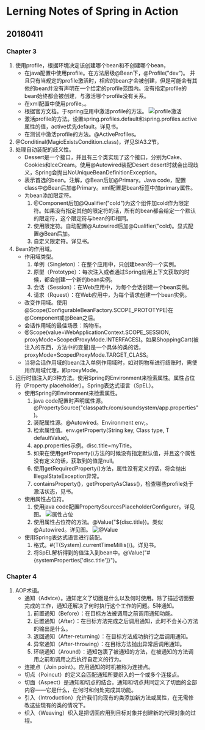 # Lerning Notes of Spring in Action

## 20180411
### Chapter 3
1. 使用profile，根据环境决定该创建哪个bean和不创建哪个bean，
    - 在java配置中使用profile。在方法层级@Bean下，@Profile("dev")。 并且只有当规定的profile激活时，相应的bean才会被创建，但是可能会有其他的bean并没有声明在一个给定的profile范围内。没有指定profile的bean始终都会被创建，与激活哪个profile没有关系。
    - 在xml配置中使用profile。<beans profile="dev"></beans>。
    - 根据官方文档。于spring应用中激活profile的方法。
    ![profile激活](https://ws1.sinaimg.cn/large/e2989da6ly1fqwu6urespj20uf041dg8.jpg)
    - 激活profile的方法。设置spring.profiles.default和spring.profiles.active属性的值，active优先default。详见书。
    - 在测试中激活profile的方法。@ActiveProfiles。
2. @Conditinal(MagicExistsCondition.class)，详见SIA3.2节。
3. 处理自动装配的歧义性。
    - Dessert是一个接口，并且有三个类实现了这个接口，分别为Cake、Cookies和IceCream。使用@Autowired装配Desert desert时就会出现歧义，Spring会抛出NoUniqueBeanDefinitionException。
    - 表示首选的bean。注解，@Bean后加@Primary。Java code，配置class中@Bean后加@Primary。xml配置是bean标签中加primary属性。
    - 为bean添加限定符。
        1. @Component后加@Qualifier("cold")为这个组件加cold作为限定符。如果没有指定其他的限定符的话，所有的bean都会给定一个默认的限定符，这个限定符与bean的ID相同。
        2. 使用限定符。自动配置@Autowired后加@Qualifier("cold)。显式配置@Bean后加。
        3. 自定义限定符。详见书。
4. Bean的作用域。
    - 作用域类型。
        1. 单例（Singleton）：在整个应用中，只创建bean的一个实例。
        2. 原型（Prototype）：每次注入或者通过Spring应用上下文获取的时候，都会创建一个新的bean实例。
        3. 会话（Session）：在Web应用中，为每个会话创建一个bean实例。
        4. 请求（Rquest）：在Web应用中，为每个请求创建一个bean实例。
    - 改变作用域。使用@Scope(ConfigurableBeanFactory.SCOPE_PROTOTYPE)在@Component或@Bean之后。
    - 会话作用域的最佳场景：购物车。
    - @Scope(value=WebApplicationContext.SCOPE_SESSION, proxyMode=ScopedProxyMode.INTERFACES)。如果ShoppingCart(被注入的东西，方法中的变量)是一个具体的类的话，proxyMode=ScopedProxyMode.TARGET_CLASS。
    - 当将会话作用域的bean注入单例作用域时，如对购物车进行结账时，需使用作用域代理，即proxyMode。
5. 运行时值注入的3种方法。使用Spring的Environment来检索属性。属性占位符（Property placeholder）。Spring表达式语言（SpEL）。
    - 使用Spring的Environment来检索属性。
        1. java code配置时声明属性源。@PropertySource("classpath:/com/soundsystem/app.properties")。
        2. 装配属性源。@Autowired。Environment env;。
        3. 检索属性值。env.getProperty(String key, Class<T> type, T defaultValue)。
        4. app.properties示例。disc.title=myTitle。
        5. 如果在使用getProperty()方法的时候没有指定默认值，并且这个属性没有定义的话，获取到的值是null。
        6. 使用getRequiredProperty()方法，属性没有定义的话，将会抛出IllegalStateException异常。
        7. containsProperty()，getPropertyAsClass()，检查哪些profile处于激活状态，见书。
    - 使用属性占位符。
        1. 使用java code配置PropertySourcesPlaceholderConfigurer。详见图。
        ![属性占位](https://ws1.sinaimg.cn/large/e2989da6ly1fq8rc6vz0kj20nu04fjrs.jpg)
        2. 使用属性占位符的方法。@Value("${disc.title})。类似@Autowired。详见图。
        ![@Value](https://ws1.sinaimg.cn/large/e2989da6ly1fq8r388oqjj20gl055mxi.jpg)
    - 使用Spring表达式语言进行装配。
        1. 格式。#{T(System).currentTimeMillis()}。详见书。
        2. 将SpEL解析得到的值注入到bean中。@Value("#{systemProperties['disc.title']}")。

### Chapter 4
1. AOP术语。
    - 通知（Advice）。通知定义了切面是什么以及何时使用。除了描述切面要完成的工作，通知还解决了何时执行这个工作的问题。5种通知。
        1. 前置通知（Before）：在目标方法被调用之前调用通知功能。
        2. 后置通知（After）：在目标方法完成之后调用通知，此时不会关心方法的输出是什么。
        3. 返回通知（After-returning）：在目标方法成功执行之后调用通知。
        4. 异常通知（After-throwing）：在目标方法抛出异常后调用通知。
        5. 环绕通知（Around）：通知包裹了被通知的方法，在被通知的方法调用之前和调用之后执行自定义的行为。
    - 连接点（Join point）。应用通知的时机被称为连接点。
    - 切点（Poincut）的定义会匹配通知所要织入的一个或多个连接点。
    - 切面（Aspect）是通知和切点的结合。通知和切点共同定义了切面的全部内容——它是什么，在何时和何处完成其功能。
    - 引入（Introduction）允许我们向现有的类添加新方法或属性，在无需修改这些现有的类的情况下。
    - 织入（Weaving）织入是把切面应用到目标对象并创建新的代理对象的过程。









